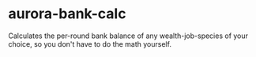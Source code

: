 # aurora-bank-calc
Calculates the per-round bank balance of any wealth-job-species of your choice, so you don't have to do the math yourself.
